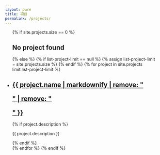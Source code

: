 ```yaml
---
layout: pure
title: 项目
permalink: /projects/
---
```


<div class="projects-list">
  <ul>
    {% if site.projects.size == 0 %}
    <h2>No project found</h2>
    {% else %}
    {% if list-project-limit == null %} {% assign list-project-limit = site.projects.size %} {% endif %}
    {% for project in site.projects limit:list-project-limit %}
    <li>
      <h2>
        <a href="{{ project.link }}" class="post-title">
          <span>{{ project.name | markdownify | remove: "<p>" | remove: "</p>" }}</span>
        </a>
      </h2>
      {% if project.description %} <p>{{ project.description }}</p> {% endif %}
    </li>
    {% endfor %}
    {% endif %}
  </ul>
</div>